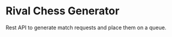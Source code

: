 Rival Chess Generator
=====================

Rest API to generate match requests and place them on a queue.